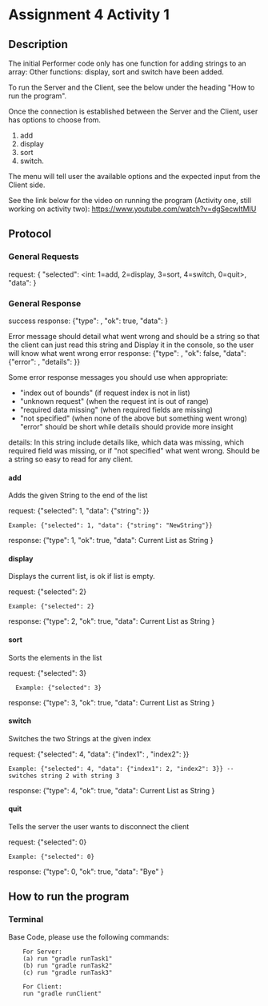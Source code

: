 # Assignment 4 Activity 1
## Description
The initial Performer code only has one function for adding strings to an array: 
Other functions: display, sort and switch have been added.

To run the Server and the Client, see the below under the heading "How to run the program".

Once the connection is established between the Server and the Client, user has options to choose from.
1. add
2. display
3. sort
4. switch.

The menu will tell user the available options and the expected input from the Client side.

See the link below for the video on running the program (Activity one, still working on activity two):
https://www.youtube.com/watch?v=dgSecwItMIU

## Protocol

### General Requests
request: { "selected": <int: 1=add, 2=display, 3=sort, 4=switch,
0=quit>, "data": <thing to send>}

### General Response
success response: {"type": <int>, "ok": true, "data": <thing to return> }

Error message should detail what went wrong and should be a string so that the client can just read this string and
Display it in the console, so the user will know what went wrong
  error response: {"type": <int>, "ok": false, "data": {"error": <message>, "details": <string>}}

Some error response messages you should use when appropriate:
- "index out of bounds" (if request index is not in list)
- "unknown request" (when the request int is out of range)
- "required data missing" (when required fields are missing)
- "not specified" (when none of the above but something went wrong)
"error" should be short while details should provide more insight

details:
In this string include details like, which data was missing, which required field was missing, or if "not specified" what went wrong. 
Should be a string so easy to read for any client.

#### add
  Adds the given String to the end of the list
  
  request:
    {"selected": 1, "data": {"string": <string>}}
  
    Example: {"selected": 1, "data": {"string": "NewString"}}
  
  response:
    {"type": 1, "ok": true, "data": Current List as String }

#### display
  Displays the current list, is ok if list is empty.
  
  request:
    {"selected": 2}

    Example: {"selected": 2}
  
  response:
    {"type": 2, "ok": true, "data": Current List as String }


#### sort
  Sorts the elements in the list
  
  request:
    {"selected": 3}
  
      Example: {"selected": 3}
  
  response:
    {"type": 3, "ok": true, "data": Current List as String }


#### switch
  Switches the two Strings at the given index

  request:
   {"selected": 4, "data": {"index1": <int>, "index2": <int>}}
  
    Example: {"selected": 4, "data": {"index1": 2, "index2": 3}} -- switches string 2 with string 3
  
  response:
   {"type": 4, "ok": true, "data": Current List as String }

#### quit
  Tells the server the user wants to disconnect the client

  request:
    {"selected": 0}

    Example: {"selected": 0} 

  response:
    {"type": 0, "ok": true, "data": "Bye" }


## How to run the program
### Terminal
Base Code, please use the following commands:
```
    For Server:
    (a) run "gradle runTask1"
    (b) run "gradle runTask2"
    (c) run "gradle runTask3"
```
```   
    For Client:
    run "gradle runClient"
```   



